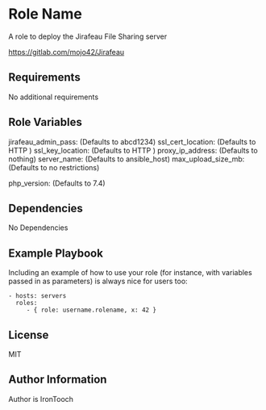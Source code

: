 Role Name
=========

A role to deploy the Jirafeau File Sharing server

https://gitlab.com/mojo42/Jirafeau



Requirements
------------

No additional requirements

Role Variables
--------------

jirafeau_admin_pass:    (Defaults to abcd1234)
ssl_cert_location:      (Defaults to HTTP )
ssl_key_location:       (Defaults to HTTP )
proxy_ip_address:       (Defaults to nothing)
server_name:            (Defaults to ansible_host)
max_upload_size_mb:     (Defaults to no restrictions)

php_version:            (Defaults to 7.4)

Dependencies
------------

No Dependencies

Example Playbook
----------------

Including an example of how to use your role (for instance, with variables passed in as parameters) is always nice for users too:

    - hosts: servers
      roles:
         - { role: username.rolename, x: 42 }

License
-------

MIT

Author Information
------------------

Author is IronTooch